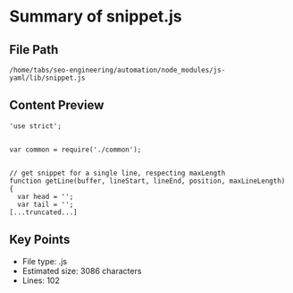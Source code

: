 # Summary of snippet.js
  
## File Path
`/home/tabs/seo-engineering/automation/node_modules/js-yaml/lib/snippet.js`

## Content Preview
```
'use strict';


var common = require('./common');


// get snippet for a single line, respecting maxLength
function getLine(buffer, lineStart, lineEnd, position, maxLineLength) {
  var head = '';
  var tail = '';
[...truncated...]
```

## Key Points
- File type: .js
- Estimated size: 3086 characters
- Lines: 102
